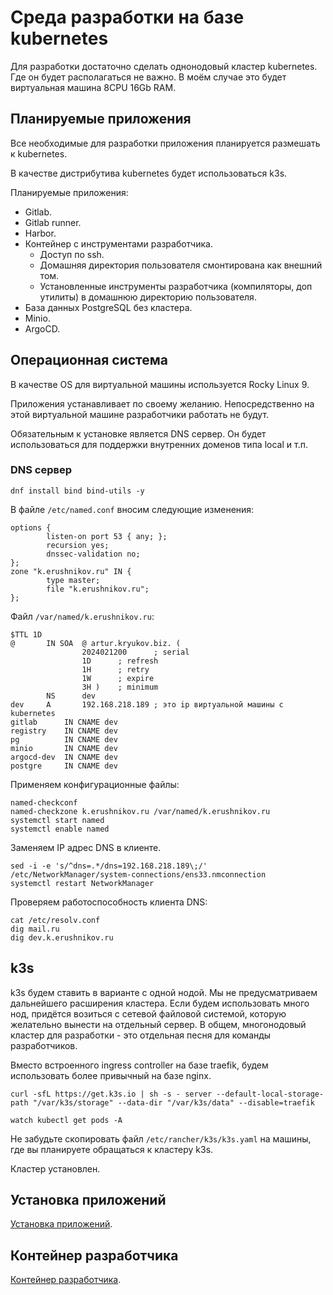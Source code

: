 # Среда разработки на базе kubernetes

Для разработки достаточно сделать однонодовый кластер kubernetes. Где он будет располагаться не важно. В моём случае это будет виртуальная машина 8CPU 16Gb RAM.

## Планируемые приложения

Все необходимые для разработки приложения планируется размешать к kubernetes.

В качестве дистрибутива kubernetes будет использоваться k3s.

Планируемые приложения:

- Gitlab.
- Gitlab runner.
- Harbor.
- Контейнер с инструментами разработчика.
  - Доступ по ssh.
  - Домашняя директория пользователя смонтирована как внешний том.
  - Установленные инструменты разработчика (компиляторы, доп утилиты) в домашнюю директорию пользователя.
- База данных PostgreSQL без кластера.
- Minio.
- ArgoCD.

## Операционная система

В качестве OS для виртуальной машины используется Rocky Linux 9.

Приложения устанавливает по своему желанию. Непосредственно на этой виртуальной машине разработчики работать не будут.

Обязательным к установке является DNS сервер. Он будет использоваться для поддержки внутренних доменов типа local и т.п.

### DNS сервер

```shell
dnf install bind bind-utils -y
```

В файле `/etc/named.conf` вносим следующие изменения:

```text
options {
        listen-on port 53 { any; };
        recursion yes;
        dnssec-validation no;
};        
zone "k.erushnikov.ru" IN {
        type master;
        file "k.erushnikov.ru";
};        
```

Файл `/var/named/k.erushnikov.ru`:

```zone
$TTL 1D
@       IN SOA  @ artur.kryukov.biz. (
                2024021200      ; serial
                1D      ; refresh
                1H      ; retry
                1W      ; expire
                3H )    ; minimum
        NS      dev
dev     A       192.168.218.189 ; это ip виртуальной машины с kubernetes
gitlab      IN CNAME dev
registry    IN CNAME dev
pg          IN CNAME dev
minio       IN CNAME dev
argocd-dev  IN CNAME dev
postgre     IN CNAME dev
```

Применяем конфигурационные файлы:

```shell
named-checkconf
named-checkzone k.erushnikov.ru /var/named/k.erushnikov.ru
systemctl start named
systemctl enable named
```

Заменяем IP адрес DNS в клиенте.

```shell
sed -i -e 's/^dns=.*/dns=192.168.218.189\;/' /etc/NetworkManager/system-connections/ens33.nmconnection
systemctl restart NetworkManager
```

Проверяем работоспособность клиента DNS:

```shell
cat /etc/resolv.conf
dig mail.ru
dig dev.k.erushnikov.ru
```

## k3s

k3s будем ставить в варианте с одной нодой. Мы не предусматриваем дальнейшего расширения
кластера. Если будем использовать много нод, придётся возиться с сетевой файловой системой, которую желательно вынести на отдельный сервер. В общем, многонодовый кластер для разработки - это отдельная песня для команды разработчиков.

Вместо встроенного ingress controller на базе traefik, будем использовать более привычный на базе nginx.

```shell
curl -sfL https://get.k3s.io | sh -s - server --default-local-storage-path "/var/k3s/storage" --data-dir "/var/k3s/data" --disable=traefik
```

```shell
watch kubectl get pods -A
```

Не забудьте скопировать файл `/etc/rancher/k3s/k3s.yaml` на машины, где вы планируете
обращаться к кластеру k3s.

Кластер установлен.

## Установка приложений

[Установка приложений](k3s-application.md).

## Контейнер разработчика

[Контейнер разработчика](ws.md).
